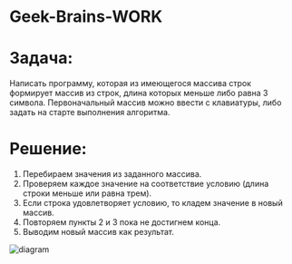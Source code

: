 # Geek-Brains-WORK
# Задача:
Написать программу, которая из имеющегося массива строк формирует массив из строк, длина которых меньше либо равна 3 символа.
Первоначальный массив можно ввести с клавиатуры, либо задать на старте выполнения алгоритма.

# Решение:
1. Перебираем значения из заданного массива.
2. Проверяем каждое значение на соответствие условию (длина строки меньше или равна трем).
3. Если строка удовлетворяет условию, то кладем значение в новый массив.
4. Повторяем пункты 2 и 3 пока не достигнем конца.
5. Выводим новый массив как результат.


![diagram](https://user-images.githubusercontent.com/115419903/205444291-2f2a2f57-932f-4c09-a405-cf1ef020533b.png)
